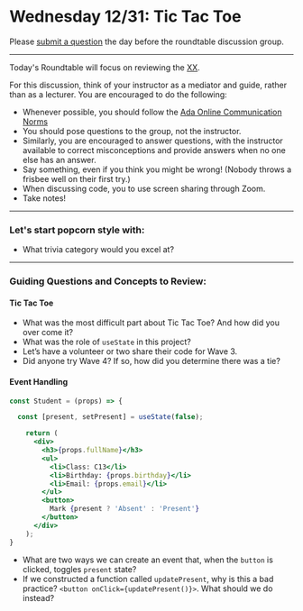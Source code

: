 # Wednesday 12/31: Tic Tac Toe

Please [submit a question](https://airtable.com/shrOEPwWbMZXxXlTt) the day before the roundtable discussion group.

---

Today's Roundtable will focus on reviewing the [XX](https://learn-2.galvanize.com/cohorts/2036/).

For this discussion, think of your instructor as a mediator and guide, rather than as a lecturer. You are encouraged to do the following:

* Whenever possible, you should follow the [Ada Online Communication Norms](https://learn-2.galvanize.com/cohorts/2036/blocks/882/content_files/00-welcome-to-ada/02-wk01-online-communication-norms.md)
* You should pose questions to the group, not the instructor.
* Similarly, you are encouraged to answer questions, with the instructor available to correct misconceptions and provide answers when no one else has an answer.
* Say something, even if you think you might be wrong! (Nobody throws a frisbee well on their first try.)
* When discussing code, you to use screen sharing through Zoom.
* Take notes!

---

### Let's start popcorn style with:
* What trivia category would you excel at?

---

### Guiding Questions and Concepts to Review:

#### Tic Tac Toe
* What was the most difficult part about Tic Tac Toe? And how did you over come it?
* What was the role of `useState` in this project?
* Let’s have a volunteer or two share their code for Wave 3.
* Did anyone try Wave 4? If so, how did you determine there was a tie?

#### Event Handling

```jsx
const Student = (props) => {

  const [present, setPresent] = useState(false);

    return (
      <div>
        <h3>{props.fullName}</h3>
        <ul>
          <li>Class: C13</li>
          <li>Birthday: {props.birthday}</li>
          <li>Email: {props.email}</li>
        </ul>
        <button>
          Mark {present ? 'Absent' : 'Present'}
        </button>
      </div>
    );
}
```
* What are two ways we can create an event that, when the `button` is clicked, toggles `present` state?
* If we constructed a function called `updatePresent`, why is this a bad practice? `<button onClick={updatePresent()}>`. What should we do instead?
